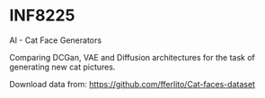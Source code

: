 # INF8225
AI - Cat Face Generators

Comparing DCGan, VAE and Diffusion architectures for the 
task of generating new cat pictures.

Download data from:
https://github.com/fferlito/Cat-faces-dataset

